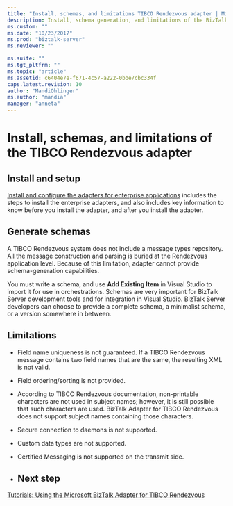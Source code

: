 ```yaml
---
title: "Install, schemas, and limitations TIBCO Rendezvous adapter | Microsoft Docs"
description: Install, schema generation, and limitations of the BizTalk Adapter for TIBCO Rendezvous in BizTalk Server
ms.custom: ""
ms.date: "10/23/2017"
ms.prod: "biztalk-server"
ms.reviewer: ""

ms.suite: ""
ms.tgt_pltfrm: ""
ms.topic: "article"
ms.assetid: c6404e7e-f671-4c57-a222-0bbe7cbc334f
caps.latest.revision: 10
author: "MandiOhlinger"
ms.author: "mandia"
manager: "anneta"
---
```

# Install, schemas, and limitations of the TIBCO Rendezvous adapter

## Install and setup

[Install and configure the adapters for enterprise applications](../adapters-and-accelerators/install-configure-biztalk-adapters-enterprise-applications.md) includes the steps to install the enterprise adapters, and also includes key information to know before you install the adapter, and after you install the adapter. 

## Generate schemas
A TIBCO Rendezvous system does not include a message types repository. All the message construction and parsing is buried at the Rendezvous application level. Because of this limitation, adapter cannot provide schema-generation capabilities.  
  
You must write a schema, and use **Add Existing Item** in Visual Studio to import it for use in orchestrations. Schemas are very important for BizTalk Server development tools and for integration in Visual Studio. BizTalk Server developers can choose to provide a complete schema, a minimalist schema, or a version somewhere in between.  

## Limitations

- Field name uniqueness is not guaranteed. If a TIBCO Rendezvous message contains two field names that are the same, the resulting XML is not valid.  
  
- Field ordering/sorting is not provided.  
  
- According to TIBCO Rendezvous documentation, non-printable characters are not used in subject names; however, it is still possible that such characters are used. BizTalk Adapter for TIBCO Rendezvous does not support subject names containing those characters.  
  
- Secure connection to daemons is not supported.  
  
- Custom data types are not supported.  
  
- Certified Messaging is not supported on the transmit side.  
- 
  ## Next step

[Tutorials: Using the Microsoft BizTalk Adapter for TIBCO Rendezvous](../core/tutorials-using-the-microsoft-biztalk-adapter-for-tibco-rendezvous.md)  